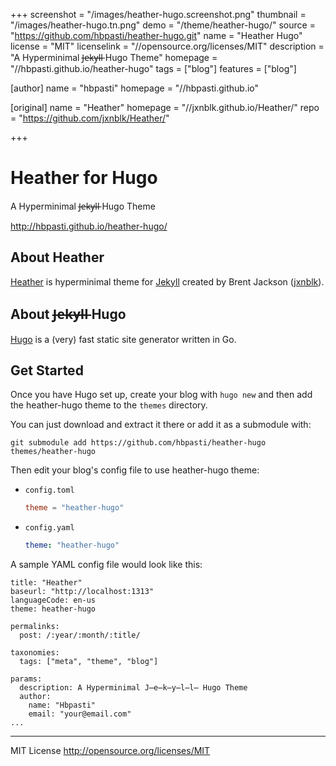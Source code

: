+++
screenshot = "/images/heather-hugo.screenshot.png"
thumbnail = "/images/heather-hugo.tn.png"
demo = "/theme/heather-hugo/"
source = "https://github.com/hbpasti/heather-hugo.git"
name = "Heather Hugo"
license = "MIT"
licenselink = "//opensource.org/licenses/MIT"
description = "A Hyperminimal J̶e̶k̶y̶l̶l̶ Hugo Theme"
homepage = "//hbpasti.github.io/heather-hugo"
tags = ["blog"]
features = ["blog"]

[author]
  name = "hbpasti"
  homepage = "//hbpasti.github.io"

[original]
  name = "Heather"
  homepage = "//jxnblk.github.io/Heather/"
  repo = "https://github.com/jxnblk/Heather/"

+++

# Heather for Hugo

A Hyperminimal J̶e̶k̶y̶l̶l̶ Hugo Theme

http://hbpasti.github.io/heather-hugo/

## About Heather

[Heather](//jxnblk.com/Heather/) is hyperminimal theme
for [Jekyll](//jekyllrb.com) created by Brent Jackson
([jxnblk](//jxnblk.com/)).

## About J̶e̶k̶y̶l̶l̶ Hugo

[Hugo](//gohugo.io) is a (very) fast static site generator written in Go.

## Get Started

Once you have Hugo set up, create your blog with `hugo new` and then
add the heather-hugo theme to the `themes` directory.

You can just download and extract it there or add it as a submodule
with:

    git submodule add https://github.com/hbpasti/heather-hugo themes/heather-hugo

Then edit your blog's config file to use heather-hugo theme:

- `config.toml`

    ``` toml
    theme = "heather-hugo"
    ```

- `config.yaml`

    ``` yaml
    theme: "heather-hugo"
    ```

A sample YAML config file would look like this:

    title: "Heather"
    baseurl: "http://localhost:1313"
    languageCode: en-us
    theme: heather-hugo

    permalinks:
      post: /:year/:month/:title/

    taxonomies:
      tags: ["meta", "theme", "blog"]

    params:
      description: A Hyperminimal J̶e̶k̶y̶l̶l̶ Hugo Theme
      author: 
        name: "Hbpasti"
        email: "your@email.com"
    ...

---

MIT License
http://opensource.org/licenses/MIT
